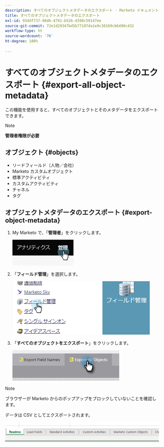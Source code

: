 ```yaml
---
description: すべてのオブジェクトメタデータのエクスポート - Marketo ドキュメント - 製品ドキュメント
title: すべてのオブジェクトメタデータのエクスポート
exl-id: 93ddf737-98db-4791-b526-d399c59147ee
source-git-commit: 72e1d29347bd5b77107da1e9c30169cb6490c432
workflow-type: ht
source-wordcount: '76'
ht-degree: 100%

---
```


# すべてのオブジェクトメタデータのエクスポート {#export-all-object-metadata}

この機能を使用すると、すべてのオブジェクトとそのメタデータをエクスポートできます。

>[!NOTE]
>
>**管理者権限が必要**

## オブジェクト {#objects}

* リードフィールド（人物／会社）
* Marketo カスタムオブジェクト
* 標準アクティビティ
* カスタムアクティビティ
* チャネル
* タグ

## オブジェクトメタデータのエクスポート {#export-object-metadata}

1. My Marketo で、「**管理者**」をクリックします。

   ![](assets/export-all-object-metadata-1.png)

1. 「**フィールド管理**」を選択します。

   ![](assets/export-all-object-metadata-2.png)

1. 「**すべてのオブジェクトをエクスポート**」をクリックします。

   ![](assets/export-all-object-metadata-3.png)

>[!NOTE]
>
>ブラウザーが Marketo からのポップアップをブロックしていないことを確認します。

データは CSV としてエクスポートされます。

![](assets/export-all-object-metadata-4.png)
